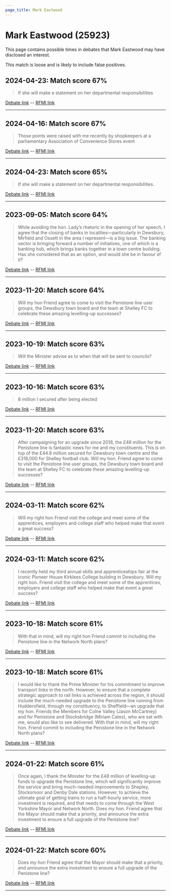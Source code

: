 ```yaml
---
page_title: Mark Eastwood
---
```


# Mark Eastwood  (25923)

This page contains possible times in debates that Mark Eastwood may have disclosed an interest.

This match is loose and is likely to include false positives. 



## 2024-04-23: Match score 67%

>If she will make a statement on her departmental responsibilities

[Debate link](https://www.theyworkforyou.com/debates/?id=2024-04-23a.793.2)  --  [RFMI link](https://www.theyworkforyou.com/mp/25923/register)


---



## 2024-04-16: Match score 67%

>Those points were raised with me recently by shopkeepers at a parliamentary Association of Convenience Stores event

[Debate link](https://www.theyworkforyou.com/debates/?id=2024-04-16e.223.0)  --  [RFMI link](https://www.theyworkforyou.com/mp/25923/register)


---



## 2024-04-23: Match score 65%

>If she will make a statement on her departmental responsibilities.

[Debate link](https://www.theyworkforyou.com/debates/?id=2024-04-23a.793.2)  --  [RFMI link](https://www.theyworkforyou.com/mp/25923/register)


---



## 2023-09-05: Match score 64%

>While avoiding the hon. Lady’s rhetoric in the opening of her speech, I agree that the closing of banks in localities—particularly in Dewsbury, Mirfield and Ossett in the area I represent—is a big issue. The banking sector is bringing forward a number of initiatives, one of which is a banking hub, which brings banks together in a town centre building. Has she considered that as an option, and would she be in favour of it?

[Debate link](https://www.theyworkforyou.com/debates/?id=2023-09-05c.397.5)  --  [RFMI link](https://www.theyworkforyou.com/mp/25923/register)


---



## 2023-11-20: Match score 64%

>Will my hon Friend agree to come to visit the Penistone line user groups, the Dewsbury town board and the team at Shelley FC to celebrate these amazing levelling-up successes?

[Debate link](https://www.theyworkforyou.com/debates/?id=2023-11-20c.43.5)  --  [RFMI link](https://www.theyworkforyou.com/mp/25923/register)


---



## 2023-10-19: Match score 63%

>Will the Minister advise as to when that will be sent to councils?

[Debate link](https://www.theyworkforyou.com/debates/?id=2023-10-19b.395.0)  --  [RFMI link](https://www.theyworkforyou.com/mp/25923/register)


---



## 2023-10-16: Match score 63%

>8 million I secured after being elected

[Debate link](https://www.theyworkforyou.com/debates/?id=2023-10-16b.9.5)  --  [RFMI link](https://www.theyworkforyou.com/mp/25923/register)


---



## 2023-11-20: Match score 63%

>After campaigning for an upgrade since 2018, the £48 million for the Penistone line is fantastic news for me and my constituents. This is on top of the £44.8 million secured for Dewsbury town centre and the £318,000 for   Shelley football club. Will my hon. Friend agree to come to visit the Penistone line user groups, the Dewsbury town board and the team at Shelley FC to celebrate these amazing levelling-up successes?

[Debate link](https://www.theyworkforyou.com/debates/?id=2023-11-20c.43.5)  --  [RFMI link](https://www.theyworkforyou.com/mp/25923/register)


---



## 2024-03-11: Match score 62%

>Will my right hon Friend visit the college and meet some of the apprentices, employers and college staff who helped make that event a great success?

[Debate link](https://www.theyworkforyou.com/debates/?id=2024-03-11c.19.4)  --  [RFMI link](https://www.theyworkforyou.com/mp/25923/register)


---



## 2024-03-11: Match score 62%

>I recently held my third annual skills and apprenticeships fair at the iconic Pioneer House Kirklees College building in Dewsbury. Will my right hon. Friend visit the college and meet some of the apprentices, employers and college staff who helped make that event a great success?

[Debate link](https://www.theyworkforyou.com/debates/?id=2024-03-11c.19.4)  --  [RFMI link](https://www.theyworkforyou.com/mp/25923/register)


---



## 2023-10-18: Match score 61%

>With that in mind, will my right hon Friend commit to including the Penistone line in the Network North plans?

[Debate link](https://www.theyworkforyou.com/debates/?id=2023-10-18a.319.4)  --  [RFMI link](https://www.theyworkforyou.com/mp/25923/register)


---



## 2023-10-18: Match score 61%

>I would like to thank the Prime Minister for his commitment to improve transport links in the north. However, to ensure that a complete strategic approach to rail links is achieved across the region, it should include the much-needed upgrade to the Penistone line running from Huddersfield, through my constituency, to Sheffield—an upgrade that my hon. Friends the Members for Colne Valley (Jason McCartney) and for Penistone and Stocksbridge (Miriam Cates), who are sat with me, would also like to see delivered. With that in mind, will my right hon. Friend commit to including the Penistone line in the Network North plans?

[Debate link](https://www.theyworkforyou.com/debates/?id=2023-10-18a.319.4)  --  [RFMI link](https://www.theyworkforyou.com/mp/25923/register)


---



## 2024-01-22: Match score 61%

>Once again, I thank the Minister for the £48 million of levelling-up funds to upgrade the Penistone line, which will significantly improve the service and bring much-needed improvements to Shepley, Stocksmoor and Denby Dale stations. However, to achieve the ultimate goal of getting trains to run a half-hourly service, more investment is required, and that needs to come through the West Yorkshire Mayor and Network North. Does my hon. Friend agree that the Mayor should make that a priority, and announce the extra investment to ensure a full upgrade of the Penistone line?

[Debate link](https://www.theyworkforyou.com/debates/?id=2024-01-22d.5.8)  --  [RFMI link](https://www.theyworkforyou.com/mp/25923/register)


---



## 2024-01-22: Match score 60%

>Does my hon Friend agree that the Mayor should make that a priority, and announce the extra investment to ensure a full upgrade of the Penistone line?

[Debate link](https://www.theyworkforyou.com/debates/?id=2024-01-22d.5.8)  --  [RFMI link](https://www.theyworkforyou.com/mp/25923/register)


---

